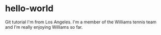 # hello-world
Git tutorial
I'm from Los Angeles. I'm a member of the Williams tennis team and I'm really enjoying Williams so far.
